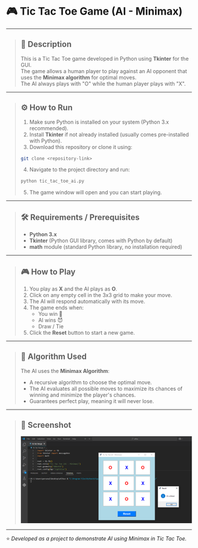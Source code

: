 # 🎮 Tic Tac Toe Game (AI - Minimax)

---

> ## 📝 Description
> 
> This is a Tic Tac Toe game developed in Python using **Tkinter** for the GUI.  
> The game allows a human player to play against an AI opponent that uses the **Minimax algorithm** for optimal moves.  
> The AI always plays with "O" while the human player plays with "X".

---

> ## ⚙️ How to Run
> 
> 1. Make sure Python is installed on your system (Python 3.x recommended).  
> 2. Install **Tkinter** if not already installed (usually comes pre-installed with Python).  
> 3. Download this repository or clone it using:
> ```bash
> git clone <repository-link>
> ```
> 4. Navigate to the project directory and run:
> ```bash
> python tic_tac_toe_ai.py
> ```
> 5. The game window will open and you can start playing.

---

> ## 🛠️ Requirements / Prerequisites
> 
> - **Python 3.x**  
> - **Tkinter** (Python GUI library, comes with Python by default)  
> - **math** module (standard Python library, no installation required)  

---

> ## 🎮 How to Play
> 
> 1. You play as **X** and the AI plays as **O**.  
> 2. Click on any empty cell in the 3x3 grid to make your move.  
> 3. The AI will respond automatically with its move.  
> 4. The game ends when:  
>    - You win 🎉  
>    - AI wins 😈  
>    - Draw / Tie  
> 5. Click the **Reset** button to start a new game.

---

> ## 🧠 Algorithm Used
> 
> The AI uses the **Minimax Algorithm**:  
> - A recursive algorithm to choose the optimal move.  
> - The AI evaluates all possible moves to maximize its chances of winning and minimize the player's chances.  
> - Guarantees perfect play, meaning it will never lose.

---

> ## 📸 Screenshot
> 
> ![Tic Tac Toe](Screenshot/tic-tac-toe.png)

---

⭐ *Developed as a project to demonstrate AI using Minimax in Tic Tac Toe.*

